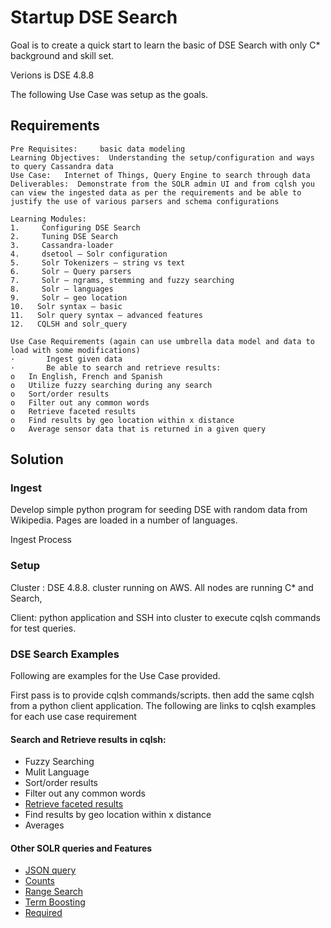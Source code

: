 # Startup DSE Search

Goal is to create a quick start to learn the basic of DSE Search with only C* background and skill set.

Verions is DSE 4.8.8

The following Use Case was setup as the goals. 

## Requirements

```
Pre Requisites:     basic data modeling
Learning Objectives:  Understanding the setup/configuration and ways to query Cassandra data
Use Case:   Internet of Things, Query Engine to search through data
Deliverables:  Demonstrate from the SOLR admin UI and from cqlsh you can view the ingested data as per the requirements and be able to justify the use of various parsers and schema configurations

Learning Modules:
1.     Configuring DSE Search
2.     Tuning DSE Search
3.     Cassandra-loader
4.     dsetool – Solr configuration
5.     Solr Tokenizers – string vs text
6.     Solr – Query parsers
7.     Solr – ngrams, stemming and fuzzy searching
8.     Solr – languages
9.     Solr – geo location
10.   Solr syntax – basic
11.   Solr query syntax – advanced features
12.   CQLSH and solr_query

Use Case Requirements (again can use umbrella data model and data to load with some modifications)
·       Ingest given data
·       Be able to search and retrieve results:
o   In English, French and Spanish
o   Utilize fuzzy searching during any search
o   Sort/order results
o   Filter out any common words
o   Retrieve faceted results
o   Find results by geo location within x distance
o   Average sensor data that is returned in a given query
```

## Solution 

### Ingest

Develop simple python program for seeding DSE with random data from Wikipedia. Pages are loaded in a number of languages. 

Ingest Process

### Setup 

Cluster : DSE 4.8.8. cluster running on AWS. All nodes are running C* and Search, 

Client: python application and SSH into cluster to execute cqlsh commands for test queries. 

### DSE Search Examples

Following are examples for the Use Case provided. 

First pass is to provide cqlsh commands/scripts. then add the same cqlsh from a python client application. The following are links to cqlsh examples for each use case requirement

#### Search and Retrieve results in cqlsh:

- Fuzzy Searching
- Mulit Language
- Sort/order results
- Filter out any common words
- [Retrieve faceted results](https://github.com/mipsbuster/startup-DSE-Search/blob/master/docs/SOLR-facet.md)
- Find results by geo location within x distance
- Averages



#### Other SOLR queries and Features

- [JSON query](https://github.com/mipsbuster/startup-DSE-Search/blob/master/docs/SOLR-json.md)
- [Counts](https://github.com/mipsbuster/startup-DSE-Search/blob/master/docs/SOLR-count.md)
- [Range Search](https://github.com/mipsbuster/startup-DSE-Search/blob/master/docs/SOLR-range.md)
- [Term Boosting](https://github.com/mipsbuster/startup-DSE-Search/blob/master/docs/SOLR-termboosting.md)
- [Required](https://github.com/mipsbuster/startup-DSE-Search/blob/master/docs/SOLR-required.md)

